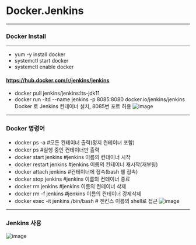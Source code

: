 # Docker.Jenkins

***
### Docker Install
***
- yum -y install docker
- systemctl start docker
- systemctl enable docker
#### https://hub.docker.com/r/jenkins/jenkins
- docker pull jenkins/jenkins:lts-jdk11
- docker run -itd --name jenkins -p 8085:8080 docker.io/jenkins/jenkins
Docker 로 Jenkins 컨테이너 설치, 8085번 포트 허용
![image](https://user-images.githubusercontent.com/77655831/137058507-ec7f10fe-4d39-411b-9ced-6bf74c540ddd.png)
***
### Docker 명령어
- docker ps -a #모든 컨테이너 출력(정지 컨테이너 포함)
- docker ps #실행 중인 컨테이너만 출력
- docker start jenkins #jenkins 이름의 컨테이너 시작
- docker restart jenkins #jenkins 이름의 컨테이너 재시작(재부팅)
- docker attach jenkins #컨테이너에 접속(bash 쉘 접속)
- docker stop jenkins #jenkins 이름의 컨테이너 종료
- docker rm jenkins #jenkins 이름의 컨테이너 삭제
- docker rm -f jenkins #jenkins 이름의 컨테이너 강제삭제
- docker exec -it jenkins /bin/bash # 젠킨스 이름의 shell로 접근
![image](https://user-images.githubusercontent.com/77655831/137059007-0a165e28-f251-4ea5-9ebe-3e97c8d7f0c1.png)
***
### Jenkins 사용
![image](https://user-images.githubusercontent.com/77655831/137059282-57bf0969-7216-4c39-b40f-b75b4c10e19c.png)
